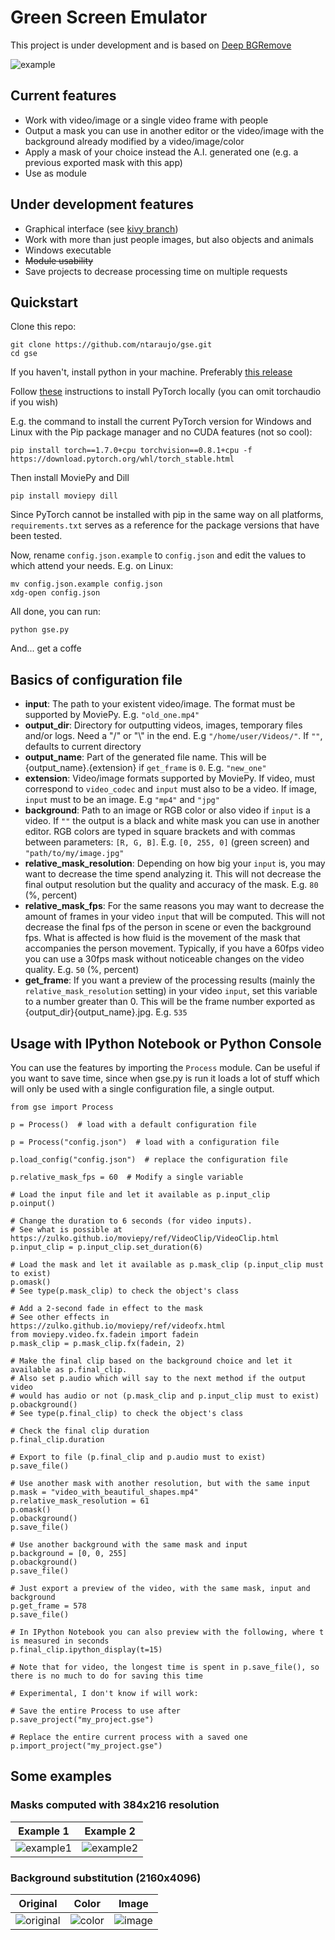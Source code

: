 # Green Screen Emulator
This project is under development and is based on [Deep BGRemove](https://github.com/WhiteNoise/deep-bgremove)

![example](https://user-images.githubusercontent.com/66187211/100396165-d544a880-3022-11eb-8996-dfcf3faea716.gif)

## Current features
* Work with video/image or a single video frame with people
* Output a mask you can use in another editor or the video/image with the background already modified by a video/image/color
* Apply a mask of your choice instead the A.I. generated one (e.g. a previous exported mask with this app)
* Use as module

## Under development features
* Graphical interface (see [kivy branch](https://github.com/ntaraujo/gse/tree/kivy))
* Work with more than just people images, but also objects and animals
* Windows executable
* ~~Module usability~~
* Save projects to decrease processing time on multiple requests

## Quickstart
Clone this repo:
```
git clone https://github.com/ntaraujo/gse.git
cd gse
```

If you haven't, install python in your machine. Preferably [this release](https://www.python.org/downloads/release/python-386/)

Follow [these](https://pytorch.org/get-started/locally/) instructions to install PyTorch locally (you can omit torchaudio if you wish)

E.g. the command to install the current PyTorch version for Windows and Linux with the Pip package manager and no CUDA features (not so cool):
```
pip install torch==1.7.0+cpu torchvision==0.8.1+cpu -f https://download.pytorch.org/whl/torch_stable.html
```
Then install MoviePy and Dill
```
pip install moviepy dill
```

Since PyTorch cannot be installed with pip in the same way on all platforms, `requirements.txt` serves as a reference for the package versions that have been tested.

Now, rename `config.json.example` to `config.json` and edit the values to which attend your needs.
E.g. on Linux:
```
mv config.json.example config.json
xdg-open config.json
```

All done, you can run:
```
python gse.py
```
And... get a coffe

## Basics of configuration file
* __input__: The path to your existent video/image. The format must be supported by MoviePy. E.g. `"old_one.mp4"`
* __output_dir__: Directory for outputting videos, images, temporary files and/or logs. Need a "/" or "\\" in the end. E.g `"/home/user/Videos/"`. If `""`, defaults to current directory
* __output_name__: Part of the generated file name. This will be {output_name}.{extension} if `get_frame` is `0`. E.g. `"new_one"`
* __extension__: Video/image formats supported by MoviePy. If video, must correspond to `video_codec` and `input` must also to be a video. If image, `input` must to be an image. E.g `"mp4"` and `"jpg"`
* __background__: Path to an image or RGB color or also video if `input` is a video. If `""` the output is a black and white mask you can use in another editor. RGB colors are typed in square brackets and with commas between parameters: `[R, G, B]`. E.g. `[0, 255, 0]` (green screen) and `"path/to/my/image.jpg"`
* __relative_mask_resolution__: Depending on how big your `input` is, you may want to decrease the time spend analyzing it. This will not decrease the final output resolution but the quality and accuracy of the mask. E.g. `80` (%, percent)
* __relative_mask_fps__: For the same reasons you may want to decrease the amount of frames in your video `input` that will be computed. This will not decrease the final fps of the person in scene or even the background fps. What is affected is how fluid is the movement of the mask that accompanies the person movement. Typically, if you have a 60fps video you can use a 30fps mask without noticeable changes on the video quality. E.g. `50` (%, percent)
* __get_frame__: If you want a preview of the processing results (mainly the `relative_mask_resolution` setting) in your video `input`, set this variable to a number greater than 0. This will be the frame number exported as {output_dir}{output_name}.jpg. E.g. `535`

## Usage with IPython Notebook or Python Console
You can use the features by importing the `Process` module. Can be useful if you want to save time, since when gse.py is run it loads a lot of stuff which will only be used with a single configuration file, a single output.
```
from gse import Process

p = Process()  # load with a default configuration file

p = Process("config.json")  # load with a configuration file

p.load_config("config.json")  # replace the configuration file

p.relative_mask_fps = 60  # Modify a single variable

# Load the input file and let it available as p.input_clip
p.oinput()

# Change the duration to 6 seconds (for video inputs).
# See what is possible at https://zulko.github.io/moviepy/ref/VideoClip/VideoClip.html
p.input_clip = p.input_clip.set_duration(6)

# Load the mask and let it available as p.mask_clip (p.input_clip must to exist)
p.omask()
# See type(p.mask_clip) to check the object's class

# Add a 2-second fade in effect to the mask
# See other effects in https://zulko.github.io/moviepy/ref/videofx.html
from moviepy.video.fx.fadein import fadein
p.mask_clip = p.mask_clip.fx(fadein, 2)

# Make the final clip based on the background choice and let it available as p.final_clip.
# Also set p.audio which will say to the next method if the output video
# would has audio or not (p.mask_clip and p.input_clip must to exist)
p.obackground()
# See type(p.final_clip) to check the object's class

# Check the final clip duration
p.final_clip.duration

# Export to file (p.final_clip and p.audio must to exist)
p.save_file()

# Use another mask with another resolution, but with the same input
p.mask = "video_with_beautiful_shapes.mp4"
p.relative_mask_resolution = 61
p.omask()
p.obackground()
p.save_file()

# Use another background with the same mask and input
p.background = [0, 0, 255]
p.obackground()
p.save_file()

# Just export a preview of the video, with the same mask, input and background
p.get_frame = 578
p.save_file()

# In IPython Notebook you can also preview with the following, where t is measured in seconds
p.final_clip.ipython_display(t=15)

# Note that for video, the longest time is spent in p.save_file(), so there is no much to do for saving this time

# Experimental, I don't know if will work:

# Save the entire Process to use after
p.save_project("my_project.gse")

# Replace the entire current process with a saved one
p.import_project("my_project.gse")
```

## Some examples

### Masks computed with 384x216 resolution
| Example 1 | Example 2 |
| --------- | --------- |
| ![example1](https://user-images.githubusercontent.com/66187211/100396393-86e3d980-3023-11eb-90b8-06ca36d6287f.gif) | ![example2](https://user-images.githubusercontent.com/66187211/100396465-d75b3700-3023-11eb-8a34-36223b97d3ef.gif) |

### Background substitution (2160x4096)
| Original | Color | Image |
| -------- | ----- | ----- |
| ![original](https://user-images.githubusercontent.com/66187211/100396444-c4486700-3023-11eb-811a-141586f6357a.jpg) | ![color](https://user-images.githubusercontent.com/66187211/100396447-c5799400-3023-11eb-8fd7-b416821680e8.jpg) | ![image](https://user-images.githubusercontent.com/66187211/100396449-c6122a80-3023-11eb-8ad7-f1fcff976d01.jpg) |
